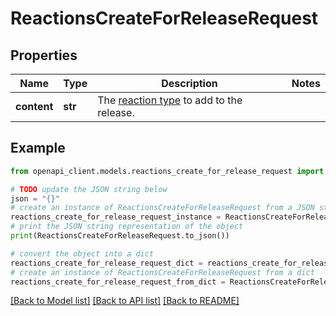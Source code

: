 # ReactionsCreateForReleaseRequest


## Properties

Name | Type | Description | Notes
------------ | ------------- | ------------- | -------------
**content** | **str** | The [reaction type](https://docs.github.com/enterprise-server@3.4/rest/reference/reactions#reaction-types) to add to the release. | 

## Example

```python
from openapi_client.models.reactions_create_for_release_request import ReactionsCreateForReleaseRequest

# TODO update the JSON string below
json = "{}"
# create an instance of ReactionsCreateForReleaseRequest from a JSON string
reactions_create_for_release_request_instance = ReactionsCreateForReleaseRequest.from_json(json)
# print the JSON string representation of the object
print(ReactionsCreateForReleaseRequest.to_json())

# convert the object into a dict
reactions_create_for_release_request_dict = reactions_create_for_release_request_instance.to_dict()
# create an instance of ReactionsCreateForReleaseRequest from a dict
reactions_create_for_release_request_from_dict = ReactionsCreateForReleaseRequest.from_dict(reactions_create_for_release_request_dict)
```
[[Back to Model list]](../README.md#documentation-for-models) [[Back to API list]](../README.md#documentation-for-api-endpoints) [[Back to README]](../README.md)


